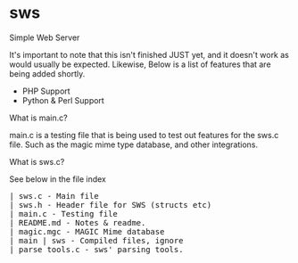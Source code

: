 # sws

Simple Web Server

It's important to note that this isn't finished JUST yet, and it doesn't work as would usually be expected. Likewise, Below is a list of features that are being added shortly.

- PHP Support
- Python & Perl Support

What is main.c?

main.c is a testing file that is being used to test out features for the sws.c file. Such as the magic mime type database, and other integrations.

What is sws.c?

See below in the file index

<pre>
| sws.c - Main file
| sws.h - Header file for SWS (structs etc)
| main.c - Testing file
| README.md - Notes & readme.
| magic.mgc - MAGIC Mime database
| main | sws - Compiled files, ignore
| parse_tools.c - sws' parsing tools.
</pre>

